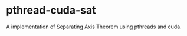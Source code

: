 pthread-cuda-sat
================

A implementation of Separating Axis Theorem using pthreads and cuda.